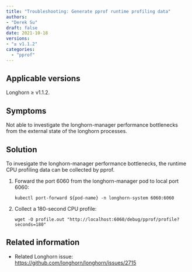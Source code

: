 ```yaml
---
title: "Troubleshooting: Generate pprof runtime profiling data"
authors:
- "Derek Su"
draft: false
date: 2021-10-18
versions:
- "≥ v1.1.2"
categories:
  - "pprof"
---
```


## Applicable versions

Longhorn ≥ v1.1.2.

## Symptoms

Not able to investigate the longhorn-manager performance bottlenecks from the external state of the longhorn processes.
<!-- truncate -->

## Solution

To invesigate the longhorn-manager performance bottlenecks, the runtime CPU profiling data can be collected by pprof.

1. Forward the port 6060 from the longhorn-manager pod to local port 6060:
   ```
   kubectl port-forward ${pod-name} -n longhorn-system 6060:6060
   ```

2. Collect a 180-second CPU profile:
   ```
   wget -O profile.out "http://localhost:6060/debug/pprof/profile?seconds=180"
   ```

## Related information

* Related Longhorn issue: https://github.com/longhorn/longhorn/issues/2715
